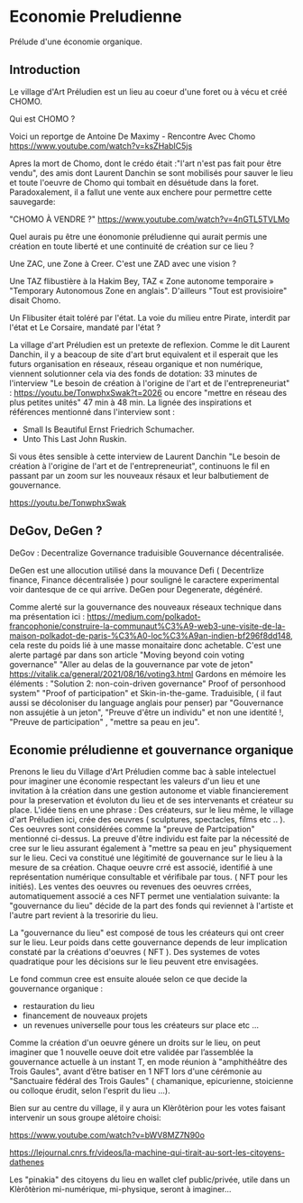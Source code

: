 # Economie Preludienne
Prélude d'une économie organique. 



## Introduction

Le village d'Art Préludien est un lieu au coeur d'une foret ou à vécu et créé CHOMO.

Qui est CHOMO ? 

Voici un reportge de Antoine De Maximy - Rencontre Avec Chomo https://www.youtube.com/watch?v=ksZHabIC5js

Apres la mort de Chomo, dont le crédo était :"l'art n'est pas fait pour être vendu", des amis dont Laurent Danchin se sont mobilisés pour sauver le lieu et toute l'oeuvre de Chomo qui tombait en désuétude dans la foret. 
Paradoxalement, il a fallut une vente aux enchere pour permettre cette sauvegarde:

"CHOMO À VENDRE ?" https://www.youtube.com/watch?v=4nGTL5TVLMo

Quel aurais pu être une éonomonie préludienne qui aurait permis une création en toute liberté et une continuité de création sur ce lieu ?

Une ZAC, une Zone à Creer. C'est une ZAD avec une vision ?

Une TAZ flibustière à la Hakim Bey, TAZ « Zone autonome temporaire » "Temporary Autonomous Zone en anglais". D'ailleurs "Tout est provisioire" disait Chomo.

Un Flibusiter était toléré par l'état. La voie du milieu entre Pirate, interdit par l'état et Le Corsaire, mandaté par l'état ?

La village d'art Préludien est un pretexte de reflexion. 
Comme le dit Laurent Danchin, il y a beacoup de site d'art brut equivalent et il esperait que les futurs organisation en réseaux, réseau organique et non numérique, viennent solutionner cela via des fonds de dotation: 33 minutes de l'interview "Le besoin de création à l'origine de l'art et de l'entrepreneuriat" : https://youtu.be/TonwphxSwak?t=2026 ou encore "mettre en réseau des plus petites unités" 47 min à 48 min. La lignée des inspirations et références mentionné dans l'interview sont :
- Small Is Beautiful Ernst Friedrich Schumacher.
- Unto This Last John Ruskin.

Si vous êtes sensible à cette interview de Laurent Danchin "Le besoin de création à l'origine de l'art et de l'entrepreneuriat", continuons le fil en passant par un zoom sur les nouveaux résaux et leur balbutiement de gouvernance.

https://youtu.be/TonwphxSwak


## DeGov, DeGen ?

DeGov : Decentralize Governance traduisible Gouvernance décentralisée.

DeGen est une allocution utilisé dans la mouvance Defi ( Decentrlize finance, Finance décentralisée ) pour souligné le caractere experimental voir dantesque de ce qui arrive. DeGen pour Degenerate, dégénéré.

Comme alerté sur la gouvernance des nouveaux réseaux technique dans ma présentation ici : https://medium.com/polkadot-francophonie/construire-la-communaut%C3%A9-web3-une-visite-de-la-maison-polkadot-de-paris-%C3%A0-loc%C3%A9an-indien-bf296f8dd148, cela reste du poids lié à une masse monaitaire donc achetable.
C'est une alerte partagé par dans son article "Moving beyond coin voting governance" "Aller au delas de la gouvernance par vote de jeton"  https://vitalik.ca/general/2021/08/16/voting3.html
Gardons en mémoire les éléments : "Solution 2: non-coin-driven governance" Proof of personhood system" "Proof of participation" et Skin-in-the-game. 
Traduisible, ( il faut aussi se décoloniser du language anglais pour penser) par "Gouvernance non assujétie à un jeton", "Preuve d'être un individu" et non une identité !, "Preuve de participation" , "mettre sa peau en jeu".

## Economie préludienne et gouvernance organique

Prenons le lieu du Village d'Art Préludien comme bac à sable intelectuel pour imaginer une économie respectant les valeurs d'un lieu et une invitation à la création dans une gestion autonome et viable financierement pour la preservation et évoluton du lieu et de ses intervenants et créateur su place.
L'idée tiens en une phrase :
Des créateurs, sur le lieu même, le village d'art Préludien ici, crée des oeuvres ( sculptures, spectacles, films etc .. ). Ces oeuvres sont considérées comme la "preuve de Partcipation" mentionné ci-dessus. La preuve d'être individu est faite par la nécessité de cree sur le lieu assurant également à "mettre sa peau en jeu" physiquement sur le lieu. Ceci va constitué une légitimité de gouvernance sur le lieu à la mesure de sa création.
Chaque oeuvre crré est associé, identifié à une représentation numérique consultable et vérifibale par tous.  ( NFT pour les initiés).
Les ventes des oeuvres ou revenues des oeuvres crrées, automatiquement associé a ces NFT permet une ventialation suivante: 
la "gouvernance du lieu" décide de la part des fonds qui reviennet à l'artiste et l'autre part revient à la tresoririe du lieu.

La "gouvernance du lieu" est composé de tous les créateurs qui ont creer sur le lieu. Leur poids dans cette gouvernance depends de leur implication constaté par la créations d'oeuvres ( NFT ). 
Des systemes de votes quadratique pour les décisions sur le lieu peuvent etre envisagées.


Le fond commun cree est ensuite alouée selon ce que decide la gouvernance organique :
- restauration du lieu
- financement de nouveaux projets
- un revenues universelle pour tous les créateurs sur place etc ...


Comme la création d'un oeuvre génere un droits sur le lieu, on peut imaginer que 1 nouvelle oeuve doit etre validée par l’assemblée la gouvernance actuelle à un instant T, en mode réunion à "amphithéâtre des Trois Gaules", avant d’être batiser en 1 NFT lors d'une cérémonie au "Sanctuaire fédéral des Trois Gaules" ( chamanique, epicurienne, stoicienne ou colloque érudit, selon l'esprit du lieu ...).

Bien sur au centre du village, il y aura un Klèrôtèrion pour les votes faisant intervenir un sous groupe alétoire choisi:

https://www.youtube.com/watch?v=bWV8MZ7N90o

https://lejournal.cnrs.fr/videos/la-machine-qui-tirait-au-sort-les-citoyens-dathenes

Les "pinakia" des citoyens du lieu  en wallet clef public/privée, utile dans un Klèrôtèrion mi-numérique, mi-physique, seront à imaginer...




